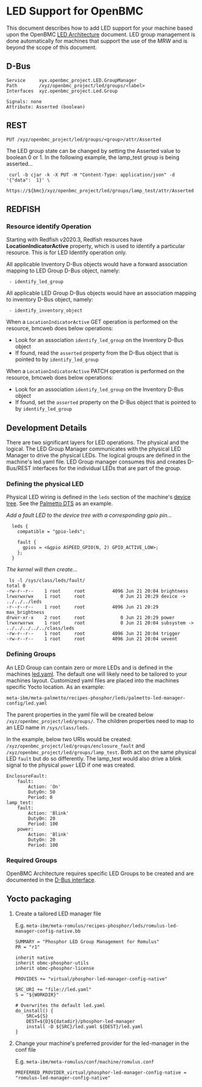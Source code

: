 # LED Support for OpenBMC

This document describes how to add LED support for your machine based upon the
OpenBMC [LED Architecture][LED D-Bus README] document. LED group management is
done automatically for machines that support the use of the MRW and is beyond
the scope of this document.

## D-Bus

```
Service     xyx.openbmc_project.LED.GroupManager
Path        /xyz/openbmc_project/led/groups/<label>
Interfaces  xyz.openbmc_project.Led.Group

Signals: none
Attribute: Asserted (boolean)
```

## REST

```
PUT /xyz/openbmc_project/led/groups/<group>/attr/Asserted
```

The LED group state can be changed by setting the Asserted value to boolean 0 or 1.
In the following example, the lamp_test group is being asserted...
```
 curl -b cjar -k -X PUT -H "Content-Type: application/json" -d '{"data":  1}' \
  https://${bmc}/xyz/openbmc_project/led/groups/lamp_test/attr/Asserted
```

## REDFISH

### Resource identify Operation
Starting with Redfish v2020.3, Redfish resources have **LocationIndicatorActive**
property, which is used to identify a particular resource. This is for LED
Identify operation only.

All applicable Inventory D-Bus objects would have a forward association
mapping to LED Group D-Bus object, namely:
```
 - identify_led_group
```
All applicable LED Group D-Bus objects would have an association mapping to
inventory D-Bus object, namely:
```
 - identify_inventory_object
```

When a `LocationIndicatorActive` GET operation is performed on the resource,
bmcweb does below operations:
- Look for an association `identify_led_group` on the Inventory D-Bus object
- If found, read the `asserted` property from the D-Bus object that is pointed
  to by `identify_led_group`

When a `LocationIndicatorActive` PATCH operation is performed on the resource,
bmcweb does below operations:
- Look for an association `identify_led_group` on the Inventory D-Bus object
- If found, set the `asserted` property on the D-Bus object that is pointed
  to by `identify_led_group`


## Development Details
There are two significant layers for LED operations.  The physical and the
logical.  The LED Group Manager communicates with the physical LED Manager to
drive the physical LEDs.  The logical groups are defined in the machine's
led.yaml file.  LED Group manager consumes this and creates D-Bus/REST
interfaces for the individual LEDs that are part of the group.

### Defining the physical LED

Physical LED wiring is defined in the `leds` section of the machine's
[device tree][Kernel ARM DTS]. See the [Palmetto DTS][Palmetto DTS LED]
as an example.

_Add a fault LED to the device tree with a corresponding gpio pin..._
```
  leds {
    compatible = "gpio-leds";

    fault {
      gpios = <&gpio ASPEED_GPIO(N, 2) GPIO_ACTIVE_LOW>;
    };
  }
```

_The kernel will then create..._

```
 ls -l /sys/class/leds/fault/
total 0
-rw-r--r--    1 root     root          4096 Jun 21 20:04 brightness
lrwxrwxrwx    1 root     root             0 Jun 21 20:29 device -> ../../../leds
-r--r--r--    1 root     root          4096 Jun 21 20:29 max_brightness
drwxr-xr-x    2 root     root             0 Jun 21 20:29 power
lrwxrwxrwx    1 root     root             0 Jun 21 20:04 subsystem -> ../../../../../class/leds
-rw-r--r--    1 root     root          4096 Jun 21 20:04 trigger
-rw-r--r--    1 root     root          4096 Jun 21 20:04 uevent
```

### Defining Groups
An LED Group can contain zero or more LEDs and is defined in the machines
[led.yaml][LED YAML]. The default one will likely need to be tailored to your
machines layout. Customized yaml files are placed into the machines specific
Yocto location. As an example:

```
meta-ibm/meta-palmetto/recipes-phosphor/leds/palmetto-led-manager-config/led.yaml
```

The parent properties in the yaml file will be created below `/xyz/openbmc_project/led/groups/`.
The children properties need to map to an LED name in `/sys/class/leds`.

In the example, below two URIs would be created:
`/xyz/openbmc_project/led/groups/enclosure_fault` and
`/xyz/openbmc_project/led/groups/lamp_test`.  Both act on the same physical
LED `fault` but do so differently.  The lamp_test would also drive a blink
signal to the physical `power` LED if one was created.


```
EnclosureFault:
    fault:
        Action: 'On'
        DutyOn: 50
        Period: 0
lamp_test:
    fault:
        Action: 'Blink'
        DutyOn: 20
        Period: 100
    power:
        Action: 'Blink'
        DutyOn: 20
        Period: 100

```

### Required Groups
OpenBMC Architecture requires specific LED Groups to be created and are
documented in the [D-Bus interface][LED D-Bus README].


## Yocto packaging
1.  Create a tailored LED manager file

    E.g. `meta-ibm/meta-romulus/recipes-phosphor/leds/romulus-led-manager-config-native.bb`
    ```
    SUMMARY = "Phosphor LED Group Management for Romulus"
    PR = "r1"

    inherit native
    inherit obmc-phosphor-utils
    inherit obmc-phosphor-license

    PROVIDES += "virtual/phosphor-led-manager-config-native"

    SRC_URI += "file://led.yaml"
    S = "${WORKDIR}"

    # Overwrites the default led.yaml
    do_install() {
        SRC=${S}
        DEST=${D}${datadir}/phosphor-led-manager
        install -D ${SRC}/led.yaml ${DEST}/led.yaml
    }
    ```
2. Change your machine's preferred provider for the led-manager in the conf file

    E.g. `meta-ibm/meta-romulus/conf/machine/romulus.conf`

    ```PREFERRED_PROVIDER_virtual/phosphor-led-manager-config-native = "romulus-led-manager-config-native"```


[LED D-Bus README]: https://github.com/openbmc/phosphor-dbus-interfaces/blob/master/xyz/openbmc_project/Led/README.md
[LED YAML]: https://github.com/openbmc/phosphor-led-manager/blob/master/led.yaml
[Kernel ARM DTS]: https://github.com/openbmc/linux/tree/dev-4.19/arch/arm/boot/dts
[Palmetto DTS LED]: https://github.com/openbmc/linux/blob/dev-4.19/arch/arm/boot/dts/aspeed-bmc-opp-palmetto.dts#L45
